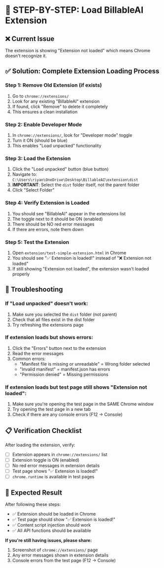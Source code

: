 # 🚀 STEP-BY-STEP: Load BillableAI Extension

## ❌ Current Issue
The extension is showing "Extension not loaded" which means Chrome doesn't recognize it.

## ✅ Solution: Complete Extension Loading Process

### Step 1: Remove Old Extension (if exists)
1. Go to `chrome://extensions/`
2. Look for any existing "BillableAI" extension
3. If found, click "Remove" to delete it completely
4. This ensures a clean installation

### Step 2: Enable Developer Mode
1. In `chrome://extensions/`, look for "Developer mode" toggle
2. Turn it ON (should be blue)
3. This enables "Load unpacked" functionality

### Step 3: Load the Extension
1. Click the "Load unpacked" button (blue button)
2. Navigate to: `C:\Users\riyan\OneDrive\Desktop\BillableAI\extension\dist`
3. **IMPORTANT**: Select the `dist` folder itself, not the parent folder
4. Click "Select Folder"

### Step 4: Verify Extension is Loaded
1. You should see "BillableAI" appear in the extensions list
2. The toggle next to it should be ON (enabled)
3. There should be NO red error messages
4. If there are errors, note them down

### Step 5: Test the Extension
1. Open `extension/test-simple-extension.html` in Chrome
2. You should see "✅ Extension is loaded!" instead of "❌ Extension not loaded"
3. If still showing "Extension not loaded", the extension wasn't loaded properly

## 🔧 Troubleshooting

### If "Load unpacked" doesn't work:
1. Make sure you selected the `dist` folder (not parent)
2. Check that all files exist in the dist folder
3. Try refreshing the extensions page

### If extension loads but shows errors:
1. Click the "Errors" button next to the extension
2. Read the error messages
3. Common errors:
   - "Manifest file is missing or unreadable" = Wrong folder selected
   - "Invalid manifest" = manifest.json has errors
   - "Permission denied" = Missing permissions

### If extension loads but test page still shows "Extension not loaded":
1. Make sure you're opening the test page in the SAME Chrome window
2. Try opening the test page in a new tab
3. Check if there are any console errors (F12 → Console)

## 📋 Verification Checklist

After loading the extension, verify:

- [ ] Extension appears in `chrome://extensions/` list
- [ ] Extension toggle is ON (enabled)
- [ ] No red error messages in extension details
- [ ] Test page shows "✅ Extension is loaded!"
- [ ] `chrome.runtime` is available in test pages

## 🎯 Expected Result

After following these steps:
- ✅ Extension should be loaded in Chrome
- ✅ Test page should show "✅ Extension is loaded!"
- ✅ Content script injection should work
- ✅ All API functions should be available

**If you're still having issues, please share:**
1. Screenshot of `chrome://extensions/` page
2. Any error messages shown in extension details
3. Console errors from the test page (F12 → Console) 